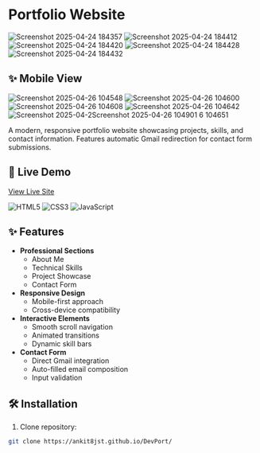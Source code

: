 # Portfolio Website

![Screenshot 2025-04-24 184357](https://github.com/user-attachments/assets/a1debccb-1591-4df2-aa11-9007d6e5f63f)
![Screenshot 2025-04-24 184412](https://github.com/user-attachments/assets/61fbea71-def5-4be1-bfc8-a1c926af8b63)
![Screenshot 2025-04-24 184420](https://github.com/user-attachments/assets/303f6188-6be5-4a67-b8ec-b4a18af934c5)
![Screenshot 2025-04-24 184428](https://github.com/user-attachments/assets/886c1905-40f7-475b-9f42-1ff3dea49367)
![Screenshot 2025-04-24 184432](https://github.com/user-attachments/assets/f9f416ae-d115-4ee3-aeb3-25036869d927)

## ✨ Mobile View
![Screenshot 2025-04-26 104548](https://github.com/user-attachments/assets/5a2611a0-7c04-493a-8ca9-dbd8902e7cb6)
![Screenshot 2025-04-26 104600](https://github.com/user-attachments/assets/3e1317e2-28af-4d87-b417-5e958051a74e)
![Screenshot 2025-04-26 104608](https://github.com/user-attachments/assets/b31be1a9-8c83-448e-a2af-6a1233e031c6)
![Screenshot 2025-04-26 104642](https://github.com/user-attachments/assets/395f51ff-9aae-4658-ab36-3bde220c0b64)
![Screenshot 2025-04-2![Screenshot 2025-04-26 104901](https://github.com/user-attachments/assets/71179828-d76f-4c1b-afc1-e41ddb4bdecd)
6 104651](https://github.com/user-attachments/assets/9b936db2-49d7-4cb9-bb76-ad8fffcd3fa5)


A modern, responsive portfolio website showcasing projects, skills, and contact information. Features automatic Gmail redirection for contact form submissions.

## 🚀 Live Demo  
[View Live Site](https://ankit8jst.github.io/DevPort/) 

![HTML5](https://img.shields.io/badge/HTML5-E34F26?style=for-the-badge&logo=html5&logoColor=white)
![CSS3](https://img.shields.io/badge/CSS3-1572B6?style=for-the-badge&logo=css3&logoColor=white)
![JavaScript](https://img.shields.io/badge/JavaScript-F7DF1E?style=for-the-badge&logo=javascript&logoColor=black)

## ✨ Features

- **Professional Sections**
  - About Me
  - Technical Skills
  - Project Showcase
  - Contact Form
- **Responsive Design**
  - Mobile-first approach
  - Cross-device compatibility
- **Interactive Elements**
  - Smooth scroll navigation
  - Animated transitions
  - Dynamic skill bars
- **Contact Form**
  - Direct Gmail integration
  - Auto-filled email composition
  - Input validation

## 🛠️ Installation

1. Clone repository:
```bash
git clone https://ankit8jst.github.io/DevPort/
